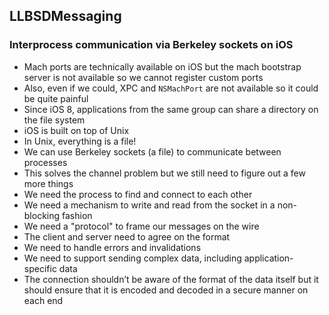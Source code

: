 ## LLBSDMessaging

### Interprocess communication via Berkeley sockets on iOS

- Mach ports are technically available on iOS but the mach bootstrap server is not available so we cannot register custom ports
- Also, even if we could, XPC and `NSMachPort` are not available so it could be quite painful
- Since iOS 8, applications from the same group can share a directory on the file system
- iOS is built on top of Unix
- In Unix, everything is a file!
- We can use Berkeley sockets (a file) to communicate between processes
- This solves the channel problem but we still need to figure out a few more things
- We need the process to find and connect to each other
- We need a mechanism to write and read from the socket in a non-blocking fashion
- We need a "protocol" to frame our messages on the wire
- The client and server need to agree on the format
- We need to handle errors and invalidations
- We need to support sending complex data, including application-specific data
- The connection shouldn’t be aware of the format of the data itself but it should ensure that it is encoded and decoded in a secure manner on each end
